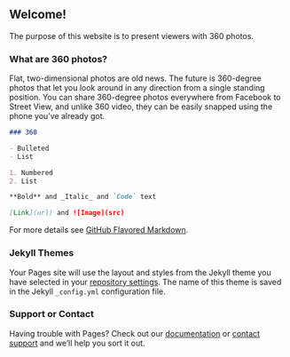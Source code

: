 ## Welcome!
The purpose of this website is to present viewers with 360 photos.
### What are 360 photos?

Flat, two-dimensional photos are old news. The future is 360-degree photos that let you look around in any direction from a single standing position. You can share 360-degree photos everywhere from Facebook to Street View, and unlike 360 video, they can be easily snapped using the phone you’ve already got.

```markdown
### 360

- Bulleted
- List

1. Numbered
2. List

**Bold** and _Italic_ and `Code` text

[Link](url) and ![Image](src)
```

For more details see [GitHub Flavored Markdown](https://guides.github.com/features/mastering-markdown/).

### Jekyll Themes

Your Pages site will use the layout and styles from the Jekyll theme you have selected in your [repository settings](https://github.com/Aveyonce/Aveyonce.github.io/settings). The name of this theme is saved in the Jekyll `_config.yml` configuration file.

### Support or Contact

Having trouble with Pages? Check out our [documentation](https://help.github.com/categories/github-pages-basics/) or [contact support](https://github.com/contact) and we’ll help you sort it out.
